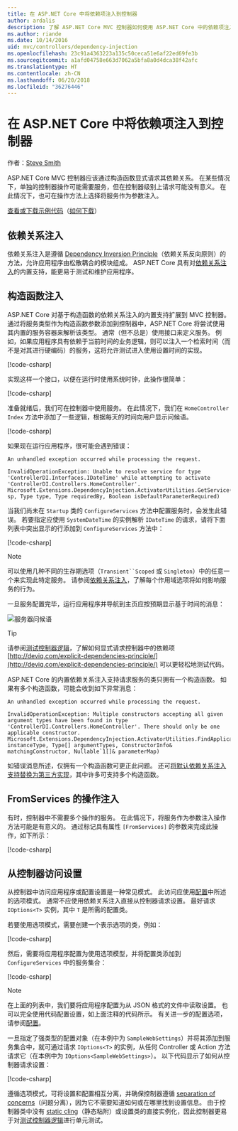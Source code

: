 ```yaml
---
title: 在 ASP.NET Core 中将依赖项注入到控制器
author: ardalis
description: 了解 ASP.NET Core MVC 控制器如何使用 ASP.NET Core 中的依赖项注入通过构造函数显式请求其依赖项。
ms.author: riande
ms.date: 10/14/2016
uid: mvc/controllers/dependency-injection
ms.openlocfilehash: 23c91a4363223a135c50ceca51e6af22ed69fe3b
ms.sourcegitcommit: a1afd04758e663d7062a5bfa8a0d4dca38f42afc
ms.translationtype: HT
ms.contentlocale: zh-CN
ms.lasthandoff: 06/20/2018
ms.locfileid: "36276446"
---
```

# <a name="dependency-injection-into-controllers-in-aspnet-core"></a>在 ASP.NET Core 中将依赖项注入到控制器

<a name="dependency-injection-controllers"></a>

作者：[Steve Smith](https://ardalis.com/)

ASP.NET Core MVC 控制器应该通过构造函数显式请求其依赖关系。 在某些情况下，单独的控制器操作可能需要服务，但在控制器级别上请求可能没有意义。 在此情况下，也可在操作方法上选择将服务作为参数注入。

[查看或下载示例代码](https://github.com/aspnet/Docs/tree/master/aspnetcore/mvc/controllers/dependency-injection/sample)（[如何下载](xref:tutorials/index#how-to-download-a-sample)）

## <a name="dependency-injection"></a>依赖关系注入

依赖关系注入是遵循 [Dependency Inversion Principle](http://deviq.com/dependency-inversion-principle/)（依赖关系反向原则）的方法，允许应用程序由松散耦合的模块组成。 ASP.NET Core 具有对[依赖关系注入](../../fundamentals/dependency-injection.md)的内置支持，能更易于测试和维护应用程序。

## <a name="constructor-injection"></a>构造函数注入

ASP.NET Core 对基于构造函数的依赖关系注入的内置支持扩展到 MVC 控制器。 通过将服务类型作为构造函数参数添加到控制器中，ASP.NET Core 将尝试使用其内置的服务容器来解析该类型。 通常（但不总是）使用接口来定义服务。 例如，如果应用程序具有依赖于当前时间的业务逻辑，则可以注入一个检索时间（而不是对其进行硬编码）的服务，这将允许测试进入使用设置时间的实现。

[!code-csharp[](dependency-injection/sample/src/ControllerDI/Interfaces/IDateTime.cs)]


实现这样一个接口，以便在运行时使用系统时钟，此操作很简单：

[!code-csharp[](dependency-injection/sample/src/ControllerDI/Services/SystemDateTime.cs)]


准备就绪后，我们可在控制器中使用服务。 在此情况下，我们在 `HomeController` `Index` 方法中添加了一些逻辑，根据每天的时间向用户显示问候语。

[!code-csharp[](./dependency-injection/sample/src/ControllerDI/Controllers/HomeController.cs?highlight=8,10,12,17,18,19,20,21,22,23,24,25,26,27,28,29,30&range=1-31,51-52)]

如果现在运行应用程序，很可能会遇到错误：

```
An unhandled exception occurred while processing the request.

InvalidOperationException: Unable to resolve service for type 'ControllerDI.Interfaces.IDateTime' while attempting to activate 'ControllerDI.Controllers.HomeController'.
Microsoft.Extensions.DependencyInjection.ActivatorUtilities.GetService(IServiceProvider sp, Type type, Type requiredBy, Boolean isDefaultParameterRequired)
```

当我们尚未在 `Startup` 类的 `ConfigureServices` 方法中配置服务时，会发生此错误。 若要指定应使用 `SystemDateTime` 的实例解析 `IDateTime` 的请求，请将下面列表中突出显示的行添加到 `ConfigureServices` 方法中：

[!code-csharp[](./dependency-injection/sample/src/ControllerDI/Startup.cs?highlight=4&range=26-27,42-44)]

> [!NOTE]
> 可以使用几种不同的生存期选项（`Transient``Scoped` 或 `Singleton`）中的任意一个来实现此特定服务。 请参阅[依赖关系注入](../../fundamentals/dependency-injection.md)，了解每个作用域选项将如何影响服务的行为。

一旦服务配置完毕，运行应用程序并导航到主页应按预期显示基于时间的消息：

![服务器问候语](dependency-injection/_static/server-greeting.png)

>[!TIP]
> 请参阅[测试控制器逻辑](testing.md)，了解如何显式请求控制器中的依赖项 [http://deviq.com/explicit-dependencies-principle/](http://deviq.com/explicit-dependencies-principle/) 可以更轻松地测试代码。

ASP.NET Core 的内置依赖关系注入支持请求服务的类只拥有一个构造函数。 如果有多个构造函数，可能会收到如下异常消息：

```
An unhandled exception occurred while processing the request.

InvalidOperationException: Multiple constructors accepting all given argument types have been found in type 'ControllerDI.Controllers.HomeController'. There should only be one applicable constructor.
Microsoft.Extensions.DependencyInjection.ActivatorUtilities.FindApplicableConstructor(Type instanceType, Type[] argumentTypes, ConstructorInfo& matchingConstructor, Nullable`1[]& parameterMap)
```

如错误消息所述，仅拥有一个构造函数可更正此问题。 还可[将默认依赖关系注入支持替换为第三方实现](../../fundamentals/dependency-injection.md#replacing-the-default-services-container)，其中许多可支持多个构造函数。

## <a name="action-injection-with-fromservices"></a>FromServices 的操作注入

有时，控制器中不需要多个操作的服务。 在此情况下，将服务作为参数注入操作方法可能是有意义的。 通过标记具有属性 `[FromServices]` 的参数来完成此操作，如下所示：

[!code-csharp[](./dependency-injection/sample/src/ControllerDI/Controllers/HomeController.cs?highlight=1&range=33-38)]

## <a name="accessing-settings-from-a-controller"></a>从控制器访问设置

从控制器中访问应用程序或配置设置是一种常见模式。 此访问应使用[配置](xref:fundamentals/configuration/index)中所述的选项模式。 通常不应使用依赖关系注入直接从控制器请求设置。 最好请求 `IOptions<T>` 实例，其中 `T` 是所需的配置类。

若要使用选项模式，需要创建一个表示选项的类，例如：

[!code-csharp[](dependency-injection/sample/src/ControllerDI/Model/SampleWebSettings.cs)]

然后，需要将应用程序配置为使用选项模型，并将配置类添加到 `ConfigureServices` 中的服务集合：

[!code-csharp[](./dependency-injection/sample/src/ControllerDI/Startup.cs?highlight=3,4,5,6,9,16,19&range=14-44)]

> [!NOTE]
> 在上面的列表中，我们要将应用程序配置为从 JSON 格式的文件中读取设置。 也可以完全使用代码配置设置，如上面注释的代码所示。 有关进一步的配置选项，请参阅[配置](xref:fundamentals/configuration/index)。

一旦指定了强类型的配置对象（在本例中为 `SampleWebSettings`）并将其添加到服务集合中，就可通过请求 `IOptions<T>` 的实例，从任何 Controller 或 Action 方法请求它（在本例中为 `IOptions<SampleWebSettings>`）。 以下代码显示了如何从控制器请求设置：

[!code-csharp[](./dependency-injection/sample/src/ControllerDI/Controllers/SettingsController.cs?highlight=3,5,7&range=7-22)]

遵循选项模式，可将设置和配置相互分离，并确保控制器遵循 [separation of concerns](http://deviq.com/separation-of-concerns/)（问题分离），因为它不需要知道如何或在哪里找到设置信息。 由于控制器类中没有 [static cling](http://deviq.com/static-cling/)（静态粘附）或设置类的直接实例化，因此控制器更易于对[测试控制器逻辑](testing.md)进行单元测试。
